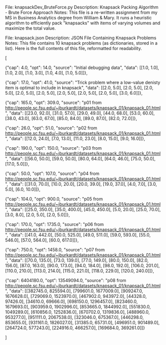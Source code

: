 File: knapsackDev_BruteForce.py
Description: Knapsack Packing Algorithm - Brute Force Approach
Notes: This file is a re-written assignment from my MS in Business Analytics degree from William & Mary. It runs a heuristic algorithm to efficiently pack "knapsacks" with items of varying volumes and maximize the total value.


File: knapsack.json
Description: JSON File Containing Knapsack Problems
Notes: This file contains 10 knapsack problems (as dictionaries, stored in a list). Here is the full contents of this file, reformatted for readability.

[

{"cap": 4.0, "opt": 14.0, "source": "Initial debugging data", 
"data": [[1.0, 1.0], [1.0, 2.0], [1.0, 3.0], [1.0, 4.0], [1.0, 5.0]]}, 

{"cap": 17.0, "opt": 41.0, "source": "Trick problem where a low-value denisty item is optimal to include in knapsack", 
"data": [[2.0, 5.0], [2.0, 5.0], [2.0, 5.0], [2.0, 5.0], [2.0, 5.0], [2.0, 5.0], [2.0, 5.0], [2.0, 5.0], [3.0, 6.0]]}, 

{"cap": 165.0, "opt": 309.0, "source": "p01 from http://people.sc.fsu.edu/~jburkardt/datasets/knapsack_01/knapsack_01.html", 
"data": [[23.0, 92.0], [31.0, 57.0], [29.0, 49.0], [44.0, 68.0], [53.0, 60.0], [38.0, 43.0], [63.0, 67.0], [85.0, 84.0], [89.0, 87.0], [82.0, 72.0]]}, 

{"cap": 26.0, "opt": 51.0, "source": "p02 from http://people.sc.fsu.edu/~jburkardt/datasets/knapsack_01/knapsack_01.html", 
"data": [[12.0, 24.0], [7.0, 13.0], [11.0, 23.0], [8.0, 15.0], [9.0, 16.0]]}, 

{"cap": 190.0, "opt": 150.0, "source": "p03 from http://people.sc.fsu.edu/~jburkardt/datasets/knapsack_01/knapsack_01.html", 
"data": [[56.0, 50.0], [59.0, 50.0], [80.0, 64.0], [64.0, 46.0], [75.0, 50.0], [17.0, 5.0]]}, 

{"cap": 50.0, "opt": 107.0, "source": "p04 from http://people.sc.fsu.edu/~jburkardt/datasets/knapsack_01/knapsack_01.html", 
"data": [[31.0, 70.0], [10.0, 20.0], [20.0, 39.0], [19.0, 37.0], [4.0, 7.0], [3.0, 5.0], [6.0, 10.0]]}, 

{"cap": 104.0, "opt": 900.0, "source": "p05 from http://people.sc.fsu.edu/~jburkardt/datasets/knapsack_01/knapsack_01.html", 
"data": [[25.0, 350.0], [35.0, 400.0], [45.0, 450.0], [5.0, 20.0], [25.0, 70.0], [3.0, 8.0], [2.0, 5.0], [2.0, 5.0]]}, 

{"cap": 170.0, "opt": 1735.0, "source": "p06 from http://people.sc.fsu.edu/~jburkardt/datasets/knapsack_01/knapsack_01.html", 
"data": [[41.0, 442.0], [50.0, 525.0], [49.0, 511.0], [59.0, 593.0], [55.0, 546.0], [57.0, 564.0], [60.0, 617.0]]}, 

{"cap": 750.0, "opt": 1458.0, "source": "p07 from http://people.sc.fsu.edu/~jburkardt/datasets/knapsack_01/knapsack_01.html", 
"data": [[70.0, 135.0], [73.0, 139.0], [77.0, 149.0], [80.0, 150.0], [82.0, 156.0], [87.0, 163.0], [90.0, 173.0], [94.0, 184.0], [98.0, 192.0], [106.0, 201.0], [110.0, 210.0], [113.0, 214.0], [115.0, 221.0], [118.0, 229.0], [120.0, 240.0]]}, 

{"cap": 6404180.0, "opt": 13549094.0, "source": "p08 from http://people.sc.fsu.edu/~jburkardt/datasets/knapsack_01/knapsack_01.html", 
"data": [[382745.0, 825594.0], [799601.0, 1677009.0], [909247.0, 1676628.0], [729069.0, 1523970.0], [467902.0, 943972.0], [44328.0, 97426.0], [34610.0, 69666.0], [698150.0, 1296457.0], [823460.0, 1679693.0], [903959.0, 1902996.0], [853665.0, 1844992.0], [551830.0, 1049289.0], [610856.0, 1252836.0], [670702.0, 1319836.0], [488960.0, 953277.0], [951111.0, 2067538.0], [323046.0, 675367.0], [446298.0, 853655.0], [931161.0, 1826027.0], [31385.0, 65731.0], [496951.0, 901489.0], [264724.0, 577243.0], [224916.0, 466257.0], [169684.0, 369261.0]]}

]



